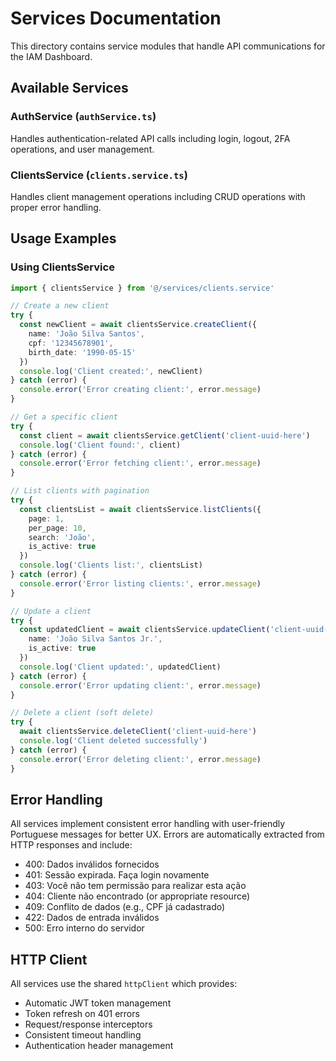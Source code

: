 # Services Documentation

This directory contains service modules that handle API communications for the IAM Dashboard.

## Available Services

### AuthService (`authService.ts`)
Handles authentication-related API calls including login, logout, 2FA operations, and user management.

### ClientsService (`clients.service.ts`)
Handles client management operations including CRUD operations with proper error handling.

## Usage Examples

### Using ClientsService

```typescript
import { clientsService } from '@/services/clients.service'

// Create a new client
try {
  const newClient = await clientsService.createClient({
    name: 'João Silva Santos',
    cpf: '12345678901',
    birth_date: '1990-05-15'
  })
  console.log('Client created:', newClient)
} catch (error) {
  console.error('Error creating client:', error.message)
}

// Get a specific client
try {
  const client = await clientsService.getClient('client-uuid-here')
  console.log('Client found:', client)
} catch (error) {
  console.error('Error fetching client:', error.message)
}

// List clients with pagination
try {
  const clientsList = await clientsService.listClients({
    page: 1,
    per_page: 10,
    search: 'João',
    is_active: true
  })
  console.log('Clients list:', clientsList)
} catch (error) {
  console.error('Error listing clients:', error.message)
}

// Update a client
try {
  const updatedClient = await clientsService.updateClient('client-uuid-here', {
    name: 'João Silva Santos Jr.',
    is_active: true
  })
  console.log('Client updated:', updatedClient)
} catch (error) {
  console.error('Error updating client:', error.message)
}

// Delete a client (soft delete)
try {
  await clientsService.deleteClient('client-uuid-here')
  console.log('Client deleted successfully')
} catch (error) {
  console.error('Error deleting client:', error.message)
}
```

## Error Handling

All services implement consistent error handling with user-friendly Portuguese messages for better UX. Errors are automatically extracted from HTTP responses and include:

- 400: Dados inválidos fornecidos
- 401: Sessão expirada. Faça login novamente
- 403: Você não tem permissão para realizar esta ação
- 404: Cliente não encontrado (or appropriate resource)
- 409: Conflito de dados (e.g., CPF já cadastrado)
- 422: Dados de entrada inválidos
- 500: Erro interno do servidor

## HTTP Client

All services use the shared `httpClient` which provides:

- Automatic JWT token management
- Token refresh on 401 errors
- Request/response interceptors
- Consistent timeout handling
- Authentication header management